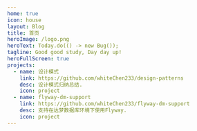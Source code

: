 ```yaml
---
home: true
icon: house
layout: Blog
title: 首页
heroImage: /logo.png
heroText: Today.do(() -> new Bug());
tagline: Good good study, Day day up!
heroFullScreen: true
projects:
  - name: 设计模式
    link: https://github.com/whiteChen233/design-patterns
    desc: 设计模式归纳总结.
    icon: project
  - name: flyway-dm-support
    link: https://github.com/whiteChen233/flyway-dm-support
    desc: 支持在达梦数据库环境下使用Flyway.
    icon: project
---
```

